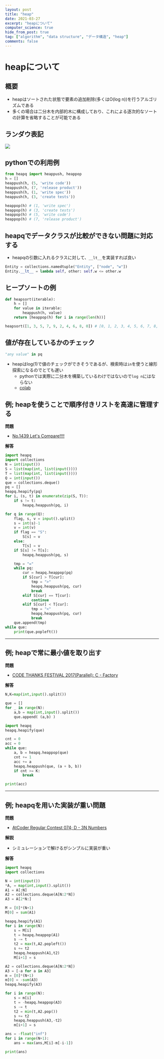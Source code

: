 ```yaml
---
layout: post
title: "heap"
date: 2021-03-27
excerpt: "heapについて"
computer_science: true
hide_from_post: true
tag: ["algorithm", "data structure", "データ構造", "heap"]
comments: false
---
```


# heapについて

## 概要
 - heapはソートされた状態で要素の追加削除(多くはO(log n))を行うアルゴリズムである  
 - 多くの場合は二分木を内部的木に構成しており、これによる逐次的なソートの計算を省略することが可能である  

## ランダウ表記
<div>
  <img src="https://user-images.githubusercontent.com/4949982/112731480-d3600700-8f7a-11eb-8984-b83073966072.png">
</div>

## pythonでの利用例

```python
from heapq import heappush, heappop
h = []
heappush(h, (5, 'write code'))
heappush(h, (7, 'release product'))
heappush(h, (1, 'write spec'))
heappush(h, (3, 'create tests'))

heappop(h) # (1, 'write spec')
heappop(h) # (3, 'create tests')
heappop(h) # (5, 'write code')
heappop(h) # (7, 'release product')
```

## heapqでデータクラスが比較ができない問題に対応する
 - heapqの引数に入れるクラスに対して、`__lt__`を実装すれば良い  

```python
Entity = collections.namedtuple("Entity", ["node", "w"])
Entity.__lt__ = lambda self, other: self.w <= other.w
```

## ヒープソートの例

```python
def heapsort(iterable):
    h = []
    for value in iterable:
        heappush(h, value)
    return [heappop(h) for i in range(len(h))]

heapsort([1, 3, 5, 7, 9, 2, 4, 6, 8, 0]) # [0, 1, 2, 3, 4, 5, 6, 7, 8, 9]
```

## 値が存在しているかのチェック

```python
"any value" in pq
```
 - heapはlog(1)で値のチェックができそうであるが、検索時は`in`を使うと線形探索になるのでとても遅い
   - pythonでは実際に二分木を構築しているわけではないので`log n`にはならない
   - [colab](https://colab.research.google.com/drive/1tYihDe7bjPLb9GhyAH9AGGwKp51d4R6I?usp=sharing) 

## 例; heapを使うことで順序付きリストを高速に管理する  

**問題**  
 - [No.1439 Let's Compare!!!!](https://yukicoder.me/problems/no/1439)

**解答**  

```python
import heapq
import collections
N = int(input())
S = list(map(int, list(input())))
T = list(map(int, list(input())))
Q = int(input())
que = collections.deque()
pq = []
heapq.heapify(pq)
for i, (s, t) in enumerate(zip(S, T)):
    if s != t:
        heapq.heappush(pq, i)

for q in range(Q):
    flag, s, v = input().split()
    s = int(s)-1
    v = int(v)
    if flag == "S":
        S[s] = v
    else:
        T[s] = v
    if S[s] != T[s]:
        heapq.heappush(pq, s)

    tmp = "="
    while pq:
        cur = heapq.heappop(pq)
        if S[cur] > T[cur]:
            tmp = ">"
            heapq.heappush(pq, cur)
            break
        elif S[cur] == T[cur]:
            continue
        elif S[cur] < T[cur]:
            tmp = "<"
            heapq.heappush(pq, cur)
            break
    que.append(tmp)
while que:
    print(que.popleft())
```

--- 

## 例; heapで常に最小値を取り出す

**問題**  
 - [CODE THANKS FESTIVAL 2017(Parallel); C - Factory](https://atcoder.jp/contests/code-thanks-festival-2017-open/tasks/code_thanks_festival_2017_c)

**解答**  

```python
N,K=map(int,input().split())

que = []
for _ in range(N):
    a,b = map(int,input().split())
    que.append( (a,b) )

import heapq
heapq.heapify(que)

cnt = 0
acc = 0
while que:
    a, b = heapq.heappop(que)
    cnt += 1
    acc += a
    heapq.heappush(que, (a + b, b))
    if cnt >= K:
        break

print(acc)
```


--- 

## 例; heapqを用いた実装が重い問題

**問題**  
 - [AtCoder Regular Contest 074; D - 3N Numbers](https://atcoder.jp/contests/arc074/tasks/arc074_b)

**解説**  
 - シミュレーションで解けるがシンプルに実装が重い

**解答**  

```python
import heapq
import collections

N = int(input())
*A, = map(int,input().split())
A1 = A[:N]
A2 = collections.deque(A[N:2*N])
A3 = A[2*N:]

M = [0]*(N+1)
M[0] = sum(A1)

heapq.heapify(A1)
for i in range(N):
    s = M[i]
    t = heapq.heappop(A1)
    s -= t
    t2 = max(t,A2.popleft())
    s += t2
    heapq.heappush(A1,t2)
    M[i+1] = s

A2 = collections.deque(A[N:2*N])
A3 = [-a for a in A3]
m = [0]*(N+1)
m[0] = -sum(A3)
heapq.heapify(A3)

for i in range(N):
    s = m[i]
    t = -heapq.heappop(A3)
    s -= t
    t2 = min(t,A2.pop())
    s += t2
    heapq.heappush(A3,-t2)
    m[i+1] = s

ans = -float("inf")
for i in range(N+1):
    ans = max(ans,M[i]-m[-i-1])

print(ans)
```
